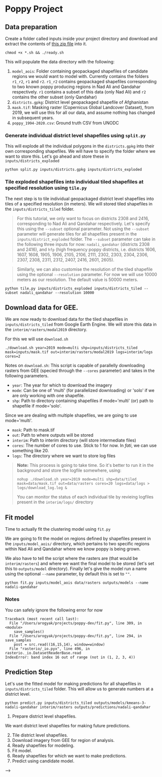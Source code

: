 # Poppy Project

## Data preparation

Create a folder called inputs inside your project directory and download and extract the contents of [this zip file](link) into it.

```
chmod +x *.sh && ./ready.sh
```

This will populate the data directory with the following:

1. `model_aois`: Folder containing geopackaged shapefiles of candidate regions we would want to model with. Currently contains the folders `r1_r2`, `r1` and `r2`. `r1_r2` contains geopackaged shapefiles corresponding to two known poppy producing regions in Nad Ali and Qandahar respectively. `r1` contains a subset of this data (only Nad Ali) and `r2` contains the other subset (only Qandahar)
2. `districts.gpkg`: District level geopackaged shapefile of Afghanistan
3. `mask.tif`: Masking raster (Copernicus Global Landcover Dataset), from 2019, we will use this for all our data, and assume nothing has changed in subsequent years.
4. `poppy_1994-2020.csv`: Ground truth CSV from UNODC


### Generate individual district level shapefiles using `split.py`

This will explode all the individual polygons in the `districts.gpkg` into their own corresponding shapefiles. We will have to specify the folder where we want to store this. Let's go ahead and store these in `inputs/districts_exploded`

```
python split.py inputs/districts.gpkg inputs/districts_exploded
```

### Tile exploded shapefiles into individual tiled shapefiles at specified resolution using `tile.py`

The next step is to tile individual geopackaged district level shapefiles into tiles of a specified resolution (in meters). We will stored tiled shapefiles in the `inputs/districts_tiled` folder.

> For this tutorial, we only want to focus on districts 2308 and 2416, corresponding to Nad Ali and Qandahar respectively. Let's specify this using the `--subset` optional parameter. Not using the `--subset` parameter will generate tiles for all shapefiles present in the `inputs/district_exploded` folder. The `--subset` parameter can take in the following three inputs for now: `nadali_qandahar` (districts 2308 and 2416), and `hfp` (high frequency poppy districts, i.e. districts 1606, 1607, 1608, 1905, 1906, 2105, 2106, 2111, 2302, 2303, 2304, 2306, 2307, 2308, 2311, 2312, 2407, 2416, 2601, 2605).  

> Similarly, we can also customise the resolution of the tiled shapefile using the optional `--resolution` parameter. For now we will use 10000 meters as our resolution. The default value is 50000 meters. 

```
python tile.py inputs/districts_exploded inputs/districts_tiled --subset nadali_qandahar --resolution 10000
```

## Download data for GEE.
We are now ready to download data for the tiled shapefiles in `inputs/districts_tiled` from Google Earth Engine. We will store this data in the `interim/rasters/modal2019` directory.

For this we will use `download.sh`

```
./download.sh year=2019 mode=multi shp=inputs/districts_tiled mask=inputs/mask.tif out=interim/rasters/modal2019 logs=interim/logs cores=2
```

Notes on `download.sh`: This script is capable of parallelly downloading rasters from GEE (specied through the `--cores` parameter) and takes in the following parameters.

- `year`: The year for which to download the imagery
- `mode`: Can be one of 'multi' (for parallelized downloading) or 'solo' if we are only working with one shapefile.
- `shp`: Path to directory containing shapefiles if mode='multi' (or) path to shapefile if mode='solo'.

Since we are dealing with multiple shapefiles, we are going to use mode='multi'.
- `mask`: Path to mask.tif
- `out`: Path to where outputs will be stored
- `interim`: Path to interim directory (will store intermediate files)
- `cores`: The number of cores to use. Stick to 1 for now. In _fati_, we can use something like 20.
- `logs`: The directory where we want to store log files


> **Note:** This process is going to take time. So it's better to run it in the background and store the logfile somewhere, using: 
> ```
> nohup ./download.sh year=2019 mode=multi shp=data/tiled mask=data/mask.tif out=data/rasters cores=20 logs=data/logs > logs/download_log.log & 
> ```
> You can monitor the status of each individual tile by revieing logfiles present in the `interim/logs/` directory

## Fit model

Time to actually fit the clustering model using `fit.py`

We are going to fit the model on regions defined by shapefiles present in the `inputs/model_aois/` directory, which pertains to two specific regions within Nad Ali and Qandahar where we know poppy is being grown.

We also have to tell the script where the rasters are (that would be `interim/rasters`) and where we want the final model to be stored (let's set this to `outputs/model` directory). Finally let's give the model run a name using the optional `--name` parameter, by default this is set to `""`.

```
python fit.py inputs/model_aois data/rasters outputs/models --name nadali-qandahar
```

### Notes

You can safely ignore the following error for now

```
Traceback (most recent call last):
  File "/Users/arogyak/projects/poppy-dev/fit.py", line 309, in <module>
    save_samples()
  File "/Users/arogyak/projects/poppy-dev/fit.py", line 294, in save_samples
    post = src.read((16,15,14), window=window)
  File "rasterio/_io.pyx", line 496, in rasterio._io.DatasetReaderBase.read
IndexError: band index 16 out of range (not in (1, 2, 3, 4))
```

## Prediction Step

Let's use the fitted model for making predictions for all shapefiles in `inputs/districts_tiled` folder. This will allow us to generate numbers at a district level.

```
python predict.py inputs/districts_tiled outputs/models/kmeans-3-nadali-qandahar interim/rasters outputs/predictions/nadali-qandahar
```

1. Prepare district level shapefiles.

We want district level shapefiles for making future predictions. 



2. Tile district level shapefiles.
3. Download imagery from GEE for region of analysis.
3. Ready shapefiles for modeling.
4. Fit model.
5. Ready shapefiles for which we want to make predictions.
6. Predict using candidate model.

<!-- # Poppy Project

This respository contains code that uses unsupervised learning techniques on Google Earth Imagery to predict poppy cultivation in Afghanistan. Using ground truth data from UNODC it then calculates correlations and SSEs between ground truth and predicted values.


### Clone this repository:
```
git clone https://github.com/arogyakoirala/poppy-latest.git
```
### Environment setup
This code requires certain libraries, and we need to make sure these are installed. This section describes how you can do that.


Step 0: Create a virtual environment (one-time only)
```
python -u venv poppy -r poppy-latest/requirements.txt
```

Step 1: Activate the virtual environment:

```
source poppy/bin/activate
cd poppy
```

IMPORTANT: All of the python code must be run from inside the `poppy-latest` folder. This is true for all examples shown from here on. I will assume that you're in the `poppy-latest` directory and skip all the cd statements going forward.


# One shot fit and predict step

The `fit_predict.sh` file allows:
* fitting a user specified unsupervised learning model (model=kmeans or model=gmm), 
* with the specified number of clusters or components (n=3) 
* on GEE data for an area corresponding to an input AOI shapefile (mode_in=solo) or multiple AOI shapefiles (mode_in=multi),
* and the uses the model to predict clusters for an area corresponding to an input AOI shapefile (mode_out=solo) or a directory containing multiple AOI shapefiles (mode_out=multi).

**Usage example**

```
./fit_predict.sh \
    model=kmeans \
    n=3 \
    mode_in=solo \
    shp_in=/data/tmp/arogya/inputs/2306.gpkg \ 
    mask=/data/tmp/arogya/inputs/mask.tif \
    year=2020 \
    cores=20 \
    out=../2308_2020 \
    shp_out=/data/tmp/arogya/inputs/grids_50km \
    mode_out=multi
```

Run in background:
```
nohup ./fit_predict.sh model=kmeans n=3 mode_in=solo shp_in=/data/tmp/arogya/inputs/2306.gpkg mask=/data/tmp/arogya/inputs/mask.tif year=2020 cores=20 out=/data/tmp/arogya/results/2308_2020 shp_out=/data/tmp/arogya/inputs/grids_50km mode_out=multi > logs/2308_2020.out &
```

<!-- ### Preprocessing Step
In this step, we download all the necessary data tpo perform the clustering exercise on.

```
./download.sh -p multi -s /path/to/gpkgs -m path/to/mask.tif -c 3
```

Sample code:
```
/download.sh -p multi -s ../poppydata/inputs/sample_tiles_small -m ../poppydata/inputs/mask.tif -c 3
```

Parameters:
- p: *process* can be 'multi' or 'solo'. If solo, the -s argument will expect a path to a single shapefile. If multi, the -s argument will expect a path to a folder containing multiple shapefiles.
- s: *shapefile path* the region (or regions) for which we want to perform the clustering exercise. If -p is multi, the -s argument will expect a path to a folder containing multiple shapefiles, else it will expect the path to a single shapefile. All shapefiles must be available in .gpkg format
- m: *mask file path* Specify a raster mask if possible 
- c: *cores* Number of cores.

Results of this step will be present in the "out" directory, and will contain, for each shapefile:
* A merged raster file with 24 bands
* A numpy file stored in the ZARR file format, which we will be using for the modeling step
* A plot of pre and post images (in PNG format)

### (Optional) Accumulate Step
In case of "multi" mode, we will need to carry out an additional step where we accumulate all the ZARR files into a single ZARR file for use in our modeling step.


```
python -u accumulate.py out    
```




By default the path/to/out/directory is "out"

### Modeling step
In this step, we run the modeling exercise and store the model as a pickle object. We will need to tell the command which ZARR file to use for modeling.

```
python -u model.py /path/to/sample/zarr model n 
```

Sample code:
```
python -u model.py ./out/acc_sample.zarr kmeans 3 
```

Parameters:
- */path/to/sample/zarr*: Location of the sample ZARR file containing pixel level values.
- *model*: Type of model, one of 'kmeans' or 'gmm' 
- *n*: Number of clusters for kmeans or number of components for GMM.



 --> -->
